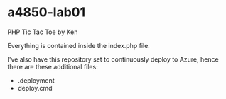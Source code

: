 # a4850-lab01
PHP Tic Tac Toe by Ken

Everything is contained inside the index.php file.

I've also have this repository set to continuously deploy to Azure, hence there are these additional files:
- .deployment
- deploy.cmd